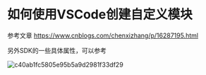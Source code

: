 # 如何使用VSCode创建自定义模块

参考文章 https://www.cnblogs.com/chenxizhang/p/16287195.html

另外SDK的一些具体属性，可以参考 

![c40ab1fc5805e95b5a9d2981f33df29](https://user-images.githubusercontent.com/1996954/169785899-642a1544-8be6-465e-adbb-37473e362522.png)
